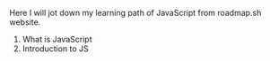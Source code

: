 Here I will jot down my learning path of JavaScript from roadmap.sh website. 

1. What is JavaScript
2. Introduction to JS